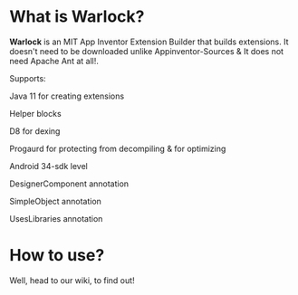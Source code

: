 # What is Warlock?

**Warlock** is an MIT App Inventor Extension Builder that builds extensions. It doesn't need to be downloaded unlike Appinventor-Sources & It does not need Apache Ant at all!.

Supports:

Java 11 for creating extensions 

Helper blocks

D8 for dexing

Progaurd for protecting from decompiling & for optimizing

Android 34-sdk level

DesignerComponent annotation

SimpleObject annotation

UsesLibraries annotation

# How to use?

Well, head to our wiki, to find out!
